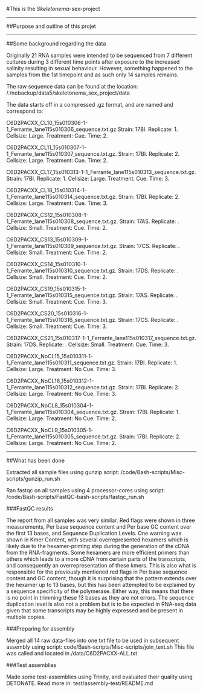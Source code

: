 
#This is the _Skeletonema_-sex-project

____________________________________________________

##Purpose and outline of this projet



____________________________________________________

##Some background regarding the data

Originally 21 RNA samples were intended to be sequenced from 7 different cultures during 3 different time points after exposure to the increased salinity resulting in sexual behaviour. However, something happened to the samples from the 1st timepoint and as such only 14 samples remains. 

The raw sequence data can be found at the location:
/./nobackup/data5/skeletonema_sex_project/data

The data starts off in a compressed .gz format, and are named and correspond to:

C6D2PACXX_CL10_15s010306-1-1_Ferrante_lane115s010306_sequence.txt.gz
Strain: 17BI.
Replicate: 1.
Cellsize: Large.
Treatment: Cue.
Time: 2.

C6D2PACXX_CL11_15s010307-1-1_Ferrante_lane115s010307_sequence.txt.gz.
Strain: 17BI.
Replicate: 2.
Cellsize: Large.
Treatment: Cue.
Time: 2.

C6D2PACXX_CL17_15s010313-1-1_Ferrante_lane115s010313_sequence.txt.gz.
Strain: 17BI.
Replicate: 1.
Cellsize: Large.
Treatment: Cue.
Time: 3.

C6D2PACXX_CL18_15s010314-1-1_Ferrante_lane115s010314_sequence.txt.gz.
Strain: 17BI.
Replicate: 2.
Cellsize: Large.
Treatment: Cue.
Time: 3.

C6D2PACXX_CS12_15s010308-1-1_Ferrante_lane115s010308_sequence.txt.gz.
Strain: 17AS.
Replicate: .
Cellsize: Small.
Treatment: Cue.
Time: 2.

C6D2PACXX_CS13_15s010309-1-1_Ferrante_lane115s010309_sequence.txt.gz.
Strain: 17CS.
Replicate: .
Cellsize: Small.
Treatment: Cue.
Time: 2.

C6D2PACXX_CS14_15s010310-1-1_Ferrante_lane115s010310_sequence.txt.gz.
Strain: 17DS.
Replicate: .
Cellsize: Small.
Treatment: Cue.
Time: 2.

C6D2PACXX_CS19_15s010315-1-1_Ferrante_lane115s010315_sequence.txt.gz.
Strain: 17AS.
Replicate: .
Cellsize: Small.
Treatment: Cue.
Time: 3.

C6D2PACXX_CS20_15s010316-1-1_Ferrante_lane115s010316_sequence.txt.gz.
Strain: 17CS.
Replicate: .
Cellsize: Small.
Treatment: Cue.
Time: 3.

C6D2PACXX_CS21_15s010317-1-1_Ferrante_lane115s010317_sequence.txt.gz.
Strain: 17DS.
Replicate: .
Cellsize: Small.
Treatment: Cue.
Time: 3.

C6D2PACXX_NoCL15_15s010311-1-1_Ferrante_lane115s010311_sequence.txt.gz.
Strain: 17BI.
Replicate: 1.
Cellsize: Large.
Treatment: No Cue.
Time: 3.

C6D2PACXX_NoCL16_15s010312-1-1_Ferrante_lane115s010312_sequence.txt.gz.
Strain: 17BI.
Replicate: 2.
Cellsize: Large.
Treatment: No Cue.
Time: 3.

C6D2PACXX_NoCL8_15s010304-1-1_Ferrante_lane115s010304_sequence.txt.gz.
Strain: 17BI.
Replicate: 1.
Cellsize: Large.
Treatment: No Cue.
Time: 2.

C6D2PACXX_NoCL9_15s010305-1-1_Ferrante_lane115s010305_sequence.txt.gz.
Strain: 17BI.
Replicate: 2.
Cellsize: Large.
Treatment: No Cue.
Time: 2.

___________________________________________________

##What has been done


Extracted all sample files using gunzip script:
/code/Bash-scripts/Misc-scripts/gunzip_run.sh

Ran fastqc on all samples using 4 processor-cores using script:
/code/Bash-scripts/FastQC-bash-scripts/fastqc_run.sh

###FastQC results

The report from all samples was very similar. 
Red flags were shown in three measurements, Per base sequence content and Per base GC content over the first 13 bases,  and Sequence Duplication Levels.
One warning was shown in Kmer Content, with several overrepresented hexamers which is likely due to the hexamer-priming step during the generation of the cDNA from the RNA-fragments. Some hexamers are more efficient primers than others which leads to a more cDNA from certain parts of the transcripts, and consequently an overrepresentation of these kmers. This is also what is responsible for the previously mentioned red flags in Per base sequence content and GC content, though it is surprising that the pattern extends over the hexamer up to 13 bases, but this has been attempted to be explained by a sequence specificity of the polymerase. Either way, this means that there is no point in trimming these 13 bases as they are not errors.
The sequence duplication level is also not a problem but is to be expected in RNA-seq data given that some transcripts may be highly expressed and be present in multiple copies.

###Preparing for assembly

Merged all 14 raw data-files into one txt file to be used in subsequent assembly using script:
code/Bash-scripts/Misc-scripts/join_text.sh
This file was called and located in /data/C6D2PACXX-ALL.txt

###Test assemblies

Made some test-assemblies using Trinity, and evaluated their quality using DETONATE.
Read more in:
test/assembly-test/README.md


 









